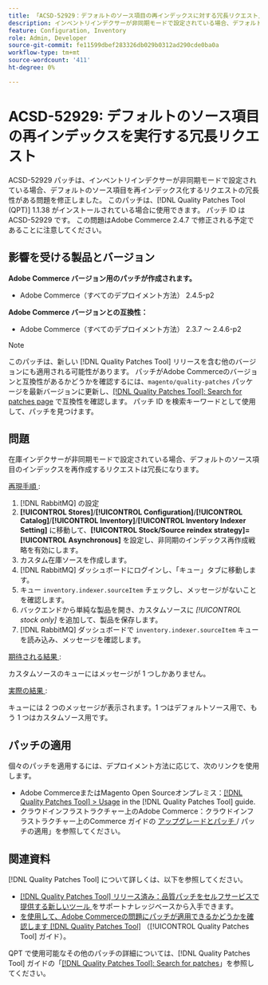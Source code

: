 ```yaml
---
title: 「ACSD-52929：デフォルトのソース項目の再インデックスに対する冗長リクエスト」
description: インベントリインデクサーが非同期モードで設定されている場合、デフォルトのソース項目を再インデックスする冗長なリクエストが発生するAdobe Commerceの問題を修正するために、ACSD-52929 パッチを適用してください。
feature: Configuration, Inventory
role: Admin, Developer
source-git-commit: fe11599dbef283326db029b0312ad290cde0ba0a
workflow-type: tm+mt
source-wordcount: '411'
ht-degree: 0%

---
```


# ACSD-52929: デフォルトのソース項目の再インデックスを実行する冗長リクエスト

ACSD-52929 パッチは、インベントリインデクサーが非同期モードで設定されている場合、デフォルトのソース項目を再インデックス化するリクエストの冗長性がある問題を修正しました。 このパッチは、[!DNL Quality Patches Tool (QPT)] 1.1.38 がインストールされている場合に使用できます。 パッチ ID は ACSD-52929 です。 この問題はAdobe Commerce 2.4.7 で修正される予定であることに注意してください。

## 影響を受ける製品とバージョン

**Adobe Commerce バージョン用のパッチが作成されます。**

* Adobe Commerce（すべてのデプロイメント方法） 2.4.5-p2

**Adobe Commerce バージョンとの互換性：**

* Adobe Commerce（すべてのデプロイメント方法） 2.3.7 ～ 2.4.6-p2

>[!NOTE]
>
>このパッチは、新しい [!DNL Quality Patches Tool] リリースを含む他のバージョンにも適用される可能性があります。 パッチがAdobe Commerceのバージョンと互換性があるかどうかを確認するには、`magento/quality-patches` パッケージを最新バージョンに更新し、[[!DNL Quality Patches Tool]: Search for patches page](https://experienceleague.adobe.com/tools/commerce-quality-patches/index.html?lang=ja) で互換性を確認します。 パッチ ID を検索キーワードとして使用して、パッチを見つけます。

## 問題

在庫インデクサーが非同期モードで設定されている場合、デフォルトのソース項目のインデックスを再作成するリクエストは冗長になります。

<u> 再現手順 </u>:

1. [!DNL RabbitMQ] の設定
1. **[!UICONTROL Stores]**/**[!UICONTROL Configuration]**/**[!UICONTROL Catalog]**/**[!UICONTROL Inventory]**/**[!UICONTROL Inventory Indexer Setting]** に移動して、**[!UICONTROL Stock/Source reindex strategy]=[!UICONTROL Asynchronous]** を設定し、非同期のインデックス再作成戦略を有効にします。
1. カスタム在庫ソースを作成します。
1. [!DNL RabbitMQ] ダッシュボードにログインし、「キュー」タブに移動します。
1. キュー `inventory.indexer.sourceItem` チェックし、メッセージがないことを確認します。
1. バックエンドから単純な製品を開き、カスタムソースに *[!UICONTROL stock only]* を追加して、製品を保存します。
1. [!DNL RabbitMQ] ダッシュボードで `inventory.indexer.sourceItem` キューを読み込み、メッセージを確認します。

<u> 期待される結果 </u>:

カスタムソースのキューにはメッセージが 1 つしかありません。

<u> 実際の結果 </u>:

キューには 2 つのメッセージが表示されます。1 つはデフォルトソース用で、もう 1 つはカスタムソース用です。

## パッチの適用

個々のパッチを適用するには、デプロイメント方法に応じて、次のリンクを使用します。

* Adobe CommerceまたはMagento Open Sourceオンプレミス：[[!DNL Quality Patches Tool] > Usage](/help/tools/quality-patches-tool/usage.md) in the [!DNL Quality Patches Tool] guide.
* クラウドインフラストラクチャー上のAdobe Commerce：クラウドインフラストラクチャー上のCommerce ガイドの [ アップグレードとパッチ ](https://experienceleague.adobe.com/docs/commerce-cloud-service/user-guide/develop/upgrade/apply-patches.html?lang=ja)/ パッチの適用」を参照してください。

## 関連資料

[!DNL Quality Patches Tool] について詳しくは、以下を参照してください。

* [[!DNL Quality Patches Tool]  リリース済み：品質パッチをセルフサービスで提供する新しいツール ](https://experienceleague.adobe.com/ja/docs/commerce-knowledge-base/kb/announcements/commerce-announcements/magento-quality-patches-released-new-tool-to-self-serve-quality-patches) をサポートナレッジベースから入手できます。
* [ を使用して、Adobe Commerceの問題にパッチが適用できるかどうかを確認します  [!DNL Quality Patches Tool]](/help/tools/quality-patches-tool/patches-available-in-qpt/check-patch-for-magento-issue-with-magento-quality-patches.md) （[!UICONTROL Quality Patches Tool] ガイド）。


QPT で使用可能なその他のパッチの詳細については、[!DNL Quality Patches Tool] ガイドの「[[!DNL Quality Patches Tool]: Search for patches](https://experienceleague.adobe.com/tools/commerce-quality-patches/index.html?lang=ja)」を参照してください。
